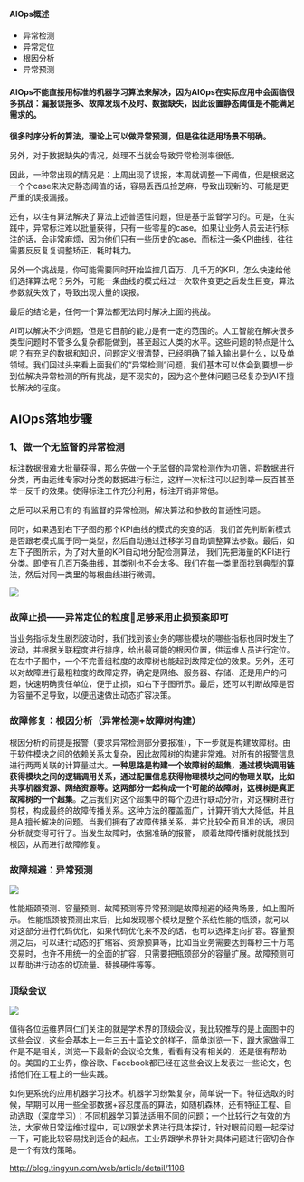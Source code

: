 

#### AIOps概述

- 异常检测
- 异常定位
- 根因分析
- 异常预测


#### AIOps不能直接用标准的机器学习算法来解决，因为AIOps在实际应用中会面临很多挑战：漏报误报多、故障发现不及时、数据缺失，因此设置静态阈值是不能满足需求的。


**很多时序分析的算法，理论上可以做异常预测，但是往往适用场景不明确。**

另外，对于数据缺失的情况，处理不当就会导致异常检测率很低。

因此，一种常出现的情况是：上周出现了误报，本周就调整一下阈值，但是根据这一个个case来决定静态阈值的话，容易丢西瓜捡芝麻，导致出现新的、可能是更严重的误报漏报。

还有，以往有算法解决了算法上述普适性问题，但是基于监督学习的。可是，在实践中，异常标注难以批量获得，只有一些零星的case。如果让业务人员去进行标注的话，会非常麻烦，因为他们只有一些历史的case。而标注一条KPI曲线，往往需要反反复复调整矫正，耗时耗力。


另外一个挑战是，你可能需要同时开始监控几百万、几千万的KPI，怎么快速给他们选择算法呢？另外，可能一条曲线的模式经过一次软件变更之后发生巨变，算法参数就失效了，导致出现大量的误报。


 最后的结论是，任何一个算法都无法同时解决上面的挑战。


AI可以解决不少问题，但是它目前的能力是有一定的范围的。人工智能在解决很多类型问题时不管多么复杂都能做到，甚至超过人类的水平。这些问题的特点是什么呢？有充足的数据和知识，问题定义很清楚，已经明确了输入输出是什么，以及单领域。我们回过头来看上面我们的“异常检测”问题，我们基本可以体会到要想一步到位解决异常检测的所有挑战，是不现实的，因为这个整体问题已经复杂到AI不擅长解决的程度。



## AIOps落地步骤

### 1、做一个无监督的异常检测

标注数据很难大批量获得，那么先做一个无监督的异常检测作为初筛，将数据进行分类，再由运维专家对分类的数据进行标注，这样一次标注可以起到举一反百甚至举一反千的效果。使得标注工作充分利用，标注开销非常低。

之后可以采用已有的 有监督的异常检测，解决算法和参数的普适性问题。

同时，如果遇到右下子图的那个KPI曲线的模式的突变的话，我们首先判断新模式是否跟老模式属于同一类型，然后自动通过迁移学习自动调整算法参数。最后，如左下子图所示，为了对大量的KPI自动地分配检测算法， 我们先把海量的KPI进行分类。即使有几百万条曲线，其类别也不会太多。我们在每一类里面找到典型的算法，然后对同一类里的每根曲线进行微调。


![](http://ww1.sinaimg.cn/large/005N2p5vly1ftjut1w7oxj30zz0jzao1.jpg)


### 故障止损——异常定位的粒度足够采用止损预案即可


当业务指标发生剧烈波动时，我们找到该业务的哪些模块的哪些指标也同时发生了波动，并根据关联程度进行排序，给出最可能的根因位置，供运维人员进行定位。在左中子图中，一个不完善组粒度的故障树也能起到故障定位的效果。另外，还可以对故障进行最粗粒度的故障定界，确定是网络、服务器、存储、还是用户的问题，快速明确责任单位，便于止损，如右下子图所示。最后，还可以判断故障是否为容量不足导致，以便迅速做出动态扩容决策。


### 故障修复：根因分析（异常检测+故障树构建）

根因分析的前提是报警（要求异常检测部分要报准），下一步就是构建故障树。由于软件模块之间的依赖关系太复杂，因此故障树的构建非常难。对所有的报警信息进行两两关联的计算量过大。**一种思路是构建一个故障树的超集，通过模块调用链获得模块之间的逻辑调用关系，通过配置信息获得物理模块之间的物理关联，比如共享机器资源、网络资源等。这两部分一起构成一个可能的故障树，这棵树是真正故障树的一个超集**。之后我们对这个超集中的每个边进行联动分析，对这棵树进行剪枝，构成最终的故障传播关系。这种方法的覆盖面广，计算开销大大降低，并且是AI擅长解决的问题。当我们拥有了故障传播关系，并它比较全而且准的话，根因分析就变得可行了。当发生故障时，依据准确的报警， 顺着故障传播树就能找到根因，从而进行故障修复。


### 故障规避：异常预测

![](http://ww1.sinaimg.cn/large/005N2p5vly1ftjvauxbezj30hs09e0x0.jpg)

性能瓶颈预测、容量预测、故障预测等异常预测是故障规避的经典场景，如上图所示。 性能瓶颈被预测出来后，比如发现哪个模块是整个系统性能的瓶颈，就可以对这部分进行代码优化，如果代码优化来不及的话，也可以选择定向扩容。容量预测之后，可以进行动态的扩缩容、资源预算等，比如当业务需要达到每秒三十万笔交易时，也许不用统一的全面的扩容，只需要把瓶颈部分的容量扩展。故障预测可以帮助进行动态的切流量、替换硬件等等。





### 顶级会议


![](http://ww1.sinaimg.cn/large/005N2p5vly1ftjyl703ofj30gg0afwj7.jpg)

值得各位运维界同仁们关注的就是学术界的顶级会议，我比较推荐的是上面图中的这些会议，这些会基本上一年三五十篇论文的样子，简单浏览一下，跟大家做得工作是不是相关，浏览一下最新的会议论文集，看看有没有相关的，还是很有帮助的。美国的工业界，像谷歌、Facebook都已经在这些会议上发表过一些论文，包括他们在工程上的一些实践。


如何更系统的应用机器学习技术。机器学习纷繁复杂，简单说一下。特征选取的时候，早期可以用一些全部数据+容忍度高的算法，如随机森林，还有特征工程、自动选取（深度学习）；不同机器学习算法适用不同的问题；一个比较行之有效的方法，大家做日常运维过程中，可以跟学术界进行具体探讨，针对眼前问题一起探讨一下，可能比较容易找到适合的起点。工业界跟学术界针对具体问题进行密切合作是一个有效的策略。


http://blog.tingyun.com/web/article/detail/1108

